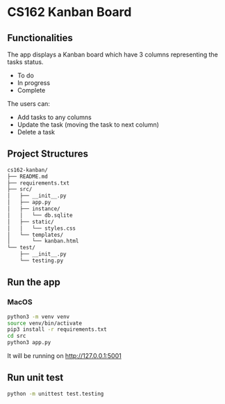 # CS162 Kanban Board 

## Functionalities
The app displays a Kanban board which have 3 columns representing the tasks status.
- To do
- In progress
- Complete

The users can:
- Add tasks to any columns
- Update the task (moving the task to next column)
- Delete a task

## Project Structures
```bash
cs162-kanban/
├── README.md
├── requirements.txt
├── src/
│   ├── __init__.py
│   ├── app.py
│   ├── instance/
│   │   └── db.sqlite
│   ├── static/
│   │   └── styles.css
│   └── templates/
│       └── kanban.html
└── test/
    ├── __init__.py
    └── testing.py
```


## Run the app
### MacOS
```bash
python3 -m venv venv
source venv/bin/activate
pip3 install -r requirements.txt
cd src
python3 app.py
```
It will be running on http://127.0.0.1:5001
## Run unit test 
```bash
python -m unittest test.testing
```
